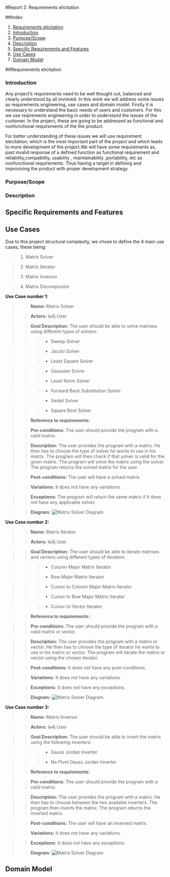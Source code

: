 #Report 2: Requirements elicitation

##Index
1. [Requirements elicitation](#Requirements)
  1. [Introduction](#Introduction)
  2. [Purpose/Scope](#PurposeScope)
  3. [Description](#Description)
2. [Specific Requirements and Features](#RequirementsFeatures)
3. [Use Cases](#UseCases)
4. [Domain Model](#DomainModel)

##Requirements elicitation <a name="Requirements"></a>

### Introduction <a name="Introduction"></a>
   Any project’s requirements need to be well thought out, balanced and clearly understood by all involved. In this work we will address some issues as requirements engineering, use cases and domain model. Firstly it is necessary to understand the basic needs of users and customers. For this we use reqirements engineering in order to understand the issues of the customer. In the project, these are going to be addressed as functional and nonfunctional requirements of the the product.

   For better understanding of these issues we will use requirement elecitation, which is the most important part of the project and which leads to more development of the project.We will have some requirements as, past invalid response of a defined function as functional requirement and reliability,compability, usability , maintainability ,portability, etc as nonfunctional requirements. Thus having a target in defining and improvising the product with proper development strategy.
 
### Purpose/Scope <a name="PurposeScope"></a>

### Description <a name="Description"></a>

## Specific Requirements and Features  <a name="RequirementsFeatures"></a>

## Use Cases <a name="UseCases"></a>
Due to this project structural complexity, we chose to define the 4 main use cases, these being:

 > 1. Matrix Solver
 
 > 2. Matrix Iterator
 
 > 3. Matrix Inversor
 
 > 4. Matrix Decompositor
 
**Use Case number 1:**

 > > **Name:** Matrix Solver
  
 > > **Actors:** la4j User
  
 > > **Goal Description:** The user should be able to solve matrixes using different types of solvers:
 
 > > > * Sweep Solver
 
 > > > * Jacobi Solver
 
 > > > * Least Square Solver
 
 > > > * Gaussian Solver
 
 > > > * Least Norm Solver
 
 > > > * Forward Back Substitution Solver
 
 > > > * Seidel Solver
 
 > > > * Square Root Solver
 
 > > **Reference to requirements:**
  
 > > **Pre-conditions:** The user should provide the program with a valid matrix.
  
 > > **Description:** The user provides the program with a matrix. He then has to choose the type of solver he wants to use in his matrix. The program will then check if that solver is valid for the given matrix. The program will solve the matrix using the solver. The program returns the solved matrix for the user.
  
 > > **Post-conditions:** The user will have a solved matrix.
  
 > > **Variations:** It does not have any variations.
  
 > > **Exceptions:** The program will return the same matrix if it does not have any applicable solver.
  
 > > **Diagram:** 
 ![Matrix Solver Diagram](https://github.com/nunomiguel1995/ESOF-la4j/blob/master/ESOF-docs/res/MatrixSolver.png)
 
 **Use Case number 2:**

 > > **Name:** Matrix Iterator
  
 > > **Actors:** la4j User
  
 > > **Goal Description:** The user should be able to iterate matrixes and vectors using different types of iterators:
 
 > > > * Column Major Matrix Iterator
 
 > > > * Row Major Matrix Iterator
 
 > > > * Cursor to Column Major Matrix Iterator
 
 > > > * Cursor to Row Major Matrix Iterator
 
 > > > * Cursor to Vector Iterator
 
 > > **Reference to requirements:**
  
 > > **Pre-conditions:** The user should provide the program with a valid matrix or vector.
  
 > > **Description:** The user provides the program with a matrix or vector. He then has to choose the type of iterator he wants to use in his matrix or vector. The program will iterate the matrix or vector using the chosen iterator.
 
 > > **Post-conditions:** It does not have any post-conditions.
  
 > > **Variations:** It does not have any variations.
  
 > > **Exceptions:** It does not have any exceptions.
  
 > > **Diagram:** 
 ![Matrix Solver Diagram](https://github.com/nunomiguel1995/ESOF-la4j/blob/master/ESOF-docs/res/MatrixIterator.png)

**Use Case number 3:**

 > > **Name:** Matrix Inversor
  
 > > **Actors:** la4j User
  
 > > **Goal Description:** The user should be able to invert the matrix using the following inverters:
 
 > > > * Gauss Jordan Inverter
 
 > > > * No Pivot Gauss Jordan Inverter
 
 > > **Reference to requirements:**
  
 > > **Pre-conditions:** The user should provide the program with a valid matrix.
  
 > > **Description:** The user provides the program with a matrix. He then has to choose between the two available inverters. The program then inverts the matrix. The program returns the inverted matrix. 
  
 > > **Post-conditions:** The user will have an inversed matrix.
  
 > > **Variations:** It does not have any variations.
  
 > > **Exceptions:** It does not have any exceptions
  
 > > **Diagram:** 
 ![Matrix Solver Diagram](https://github.com/nunomiguel1995/ESOF-la4j/blob/master/ESOF-docs/res/MatrixInverter.png)
 
## Domain Model <a name="DomainModel"></a>
